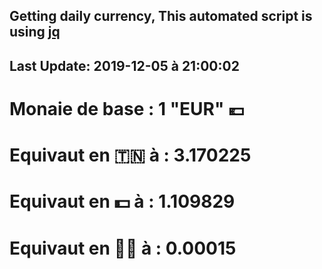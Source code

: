 ## Getting daily currency, This automated script is using [jq](https://stedolan.github.io/jq/)
## Last Update:  2019-12-05 à 21:00:02
 # Monaie de base : 1 "EUR" 💶 
 # Equivaut en 🇹🇳 à :  3.170225 
 # Equivaut en 💵 à : 1.109829
 # Equivaut en 🐱‍💻 à :  0.00015
